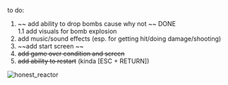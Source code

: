 to do:

1. ~~ add ability to drop bombs cause why not ~~  DONE <br> 1.1 add visuals for bomb explosion
2. add music/sound effects (esp. for getting hit/doing damage/shooting)
3. ~~add start screen ~~ 
4. ~~add game over condition and screen~~ 
5. ~~add ability to restart~~ (kinda [ESC + RETURN])

![honest_reactor](https://raup.s-ul.eu/3gXzrQ5W)
